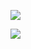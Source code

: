 ![](https://github-readme-stats.vercel.app/api?username=denis256&show_icons=true&count_private=true)

![](https://res-1.cloudinary.com/crunchbase-production/image/upload/c_lpad,h_256,w_256,f_auto,q_auto:eco/s8jc0hzid80bl69jsrxq)

<!--
**denis256/denis256** is a ✨ _special_ ✨ repository because its `README.md` (this file) appears on your GitHub profile.

Here are some ideas to get you started:

- 🔭 I’m currently working on ...
- 🌱 I’m currently learning ...
- 👯 I’m looking to collaborate on ...
- 🤔 I’m looking for help with ...
- 💬 Ask me about ...
- 📫 How to reach me: ...
- 😄 Pronouns: ...
- ⚡ Fun fact: ...
-->
